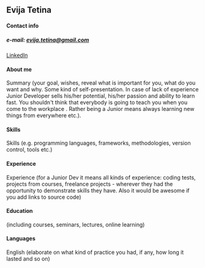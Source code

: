 ## Evija Tetina
#### Contact info
##### e-mail: evija.tetina@gmail.com
[LinkedIn](https://www.linkedin.com/in/evija-t%C4%93ti%C5%86a-a23986190/)

#### About me
Summary (your goal, wishes, reveal what is important for you, what do you want and why.
Some kind of self-presentation. In case of lack of experience  Junior Developer sells his/her potential, his/her passion and ability to learn fast. You shouldn't think that everybody is going to teach you when you come to the workplace . Rather being a Junior means always
learning new things from everywhere etc.).
#### Skills
Skills (e.g. programming languages, frameworks, methodologies, version control, tools etc.)
#### Experience
Experience (for a Junior Dev it means all kinds of experience: coding tests, projects from courses,
freelance projects - wherever they had the opportunity to demonstrate skills they have.
Also it would be awesome if you add links to source code)
#### Education 
(including courses, seminars, lectures, online learning)
#### Languages
 English (elaborate on what kind of practice you had, if any, how long it lasted and so on)